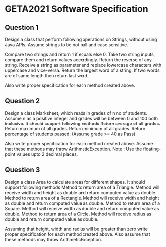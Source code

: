 # GETA2021 Software Specification

## Question 1

Design a class that perform following operations on Strings, without using Java APIs. Assume strings to be not null and case sensitive. 

Compare two strings and return 1 if equals else 0. Take two string inputs, compare them and return values accordingly.
Return the reverse of any string. 
Receive a string as parameter and replace lowercase characters with uppercase and vice-versa. 
Return the largest word of a string. If two words are of same length then return last word.

Also write proper specification for each method created above.


## Question 2
Design a class Marksheet, which reads in grades of n no of students. Assume n as a positive integer and grades will be between 0 and 100 both inclusive. It should support following methods 
Return average of all grades. 
Return maximum of all grades.
Return minimum of all grades.
Return percentage of students passed. (Assume grade >= 40 as Pass) 
 
Also write proper specification for each method created above. Assume that these methods may throw ArithmeticException.
Note : Use the floating-point values upto 2 decimal places.
 
## Question 3
Design a class Area to calculate areas for different shapes. It should support following methods
Method to return area of a Triangle. Method will receive width and height as double and return computed value as double.
Method to return area of a Rectangle. Method will receive width and height as double and return computed value as double.
Method to return area of a Square. Method will receive width as double and return computed value as double.
Method to return area of a Circle. Method will receive radius as double and return computed value as double.
 
Assuming that height, width and radius will be greater than zero write proper specification for each method created above. Also assume that these methods may throw ArithmeticException.
